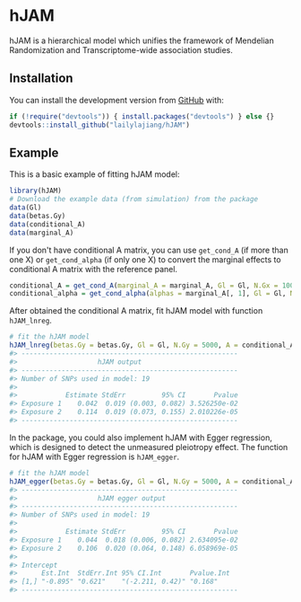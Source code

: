 
<!-- README.md is generated from README.Rmd. Please edit that file -->
hJAM
====

<!-- badges: start -->
<!-- badges: end -->
hJAM is a hierarchical model which unifies the framework of Mendelian Randomization and Transcriptome-wide association studies.

Installation
------------

You can install the development version from [GitHub](https://github.com/) with:

``` r
if (!require("devtools")) { install.packages("devtools") } else {}
devtools::install_github("lailylajiang/hJAM")
```

Example
-------

This is a basic example of fitting hJAM model:

``` r
library(hJAM)
# Download the example data (from simulation) from the package
data(Gl)
data(betas.Gy)
data(conditional_A)
data(marginal_A)
```

If you don't have conditional A matrix, you can use `get_cond_A` (if more than one X) or `get_cond_alpha` (if only one X) to convert the marginal effects to conditional A matrix with the reference panel.

``` r
conditional_A = get_cond_A(marginal_A = marginal_A, Gl = Gl, N.Gx = 1000, ridgeTerm = T)
conditional_alpha = get_cond_alpha(alphas = marginal_A[, 1], Gl = Gl, N.Gx = 1000, ridgeTerm = T)
```

After obtained the conditional A matrix, fit hJAM model with function `hJAM_lnreg`.

``` r
# fit the hJAM model
hJAM_lnreg(betas.Gy = betas.Gy, Gl = Gl, N.Gy = 5000, A = conditional_A, ridgeTerm = T)
#> ------------------------------------------------------ 
#>                    hJAM output                         
#> ------------------------------------------------------ 
#> Number of SNPs used in model: 19 
#> 
#>            Estimate StdErr         95% CI       Pvalue
#> Exposure 1    0.042  0.019 (0.003, 0.082) 3.526250e-02
#> Exposure 2    0.114  0.019 (0.073, 0.155) 2.010226e-05
#> ------------------------------------------------------
```

In the package, you could also implement hJAM with Egger regression, which is designed to detect the unmeasured pleiotropy effect. The function for hJAM with Egger regression is `hJAM_egger`.

``` r
# fit the hJAM model
hJAM_egger(betas.Gy = betas.Gy, Gl = Gl, N.Gy = 5000, A = conditional_A, ridgeTerm = T)
#> ------------------------------------------------------ 
#>                    hJAM egger output                   
#> ------------------------------------------------------ 
#> Number of SNPs used in model: 19 
#> 
#>            Estimate StdErr         95% CI       Pvalue
#> Exposure 1    0.044  0.018 (0.006, 0.082) 2.634095e-02
#> Exposure 2    0.106  0.020 (0.064, 0.148) 6.058969e-05
#> 
#> Intercept
#>      Est.Int  StdErr.Int 95% CI.Int       Pvalue.Int
#> [1,] "-0.895" "0.621"    "(-2.211, 0.42)" "0.168"   
#> ------------------------------------------------------
```
